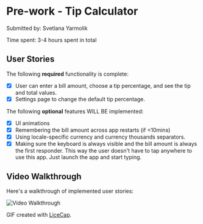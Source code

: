 # Pre-work - Tip Calculator

Submitted by: Svetlana Yarmolik

Time spent: 3-4 hours spent in total

## User Stories

The following **required** functionality is complete:

* [x] User can enter a bill amount, choose a tip percentage, and see the tip and total values.
* [x] Settings page to change the default tip percentage.

The following **optional** features WILL BE implemented:
* [x] UI animations
* [x] Remembering the bill amount across app restarts (if <10mins)
* [x] Using locale-specific currency and currency thousands separators.
* [x] Making sure the keyboard is always visible and the bill amount is always the first responder. This way the user doesn't have to tap anywhere to use this app. Just launch the app and start typing.

## Video Walkthrough 

Here's a walkthrough of implemented user stories:

<img src='http://i.imgur.com/Ukup6Id.gif' title='Video Walkthrough' width='' alt='Video Walkthrough' />

GIF created with [LiceCap](http://www.cockos.com/licecap/).
